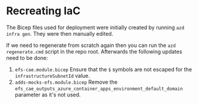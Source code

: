 # Recreating IaC

The Bicep files used for deployment were initially created by running `azd infra gen`. They were then manually edited.

If we need to regenerate from scratch again then you can run the `azd regenerate.cmd` script in the repo root. Afterwards the following updates need to be done:

1. `efs-cae.module.bicep` Ensure that the `$` symbols are not escaped for the `infrastructureSubnetId` value.
2. `adds-mocks-efs.module.bicep` Remove the `efs_cae_outputs_azure_container_apps_environment_default_domain` parameter as it's not used.
